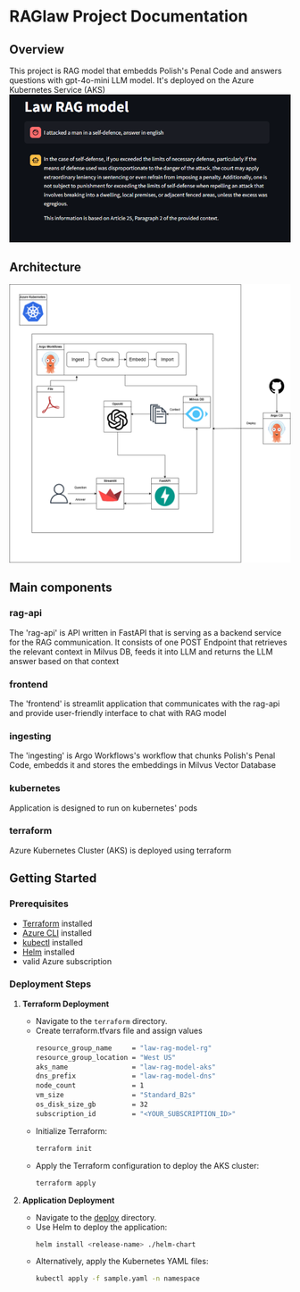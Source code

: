 # RAGlaw Project Documentation

## Overview
This project is RAG model that embedds Polish's Penal Code and answers questions with gpt-4o-mini LLM model. It's deployed on the Azure Kubernetes Service (AKS) 
![ChatUI](img/chatUI.png "chatUI")


## Architecture
![Application architecture](img/architecture.png "Application architecture")

## Main components 

### rag-api
The 'rag-api' is API written in FastAPI that is serving as a backend service for the RAG communication. It consists of one POST Endpoint that retrieves the relevant context in Milvus DB, feeds it into LLM and returns the LLM answer based on that context

### frontend
The 'frontend' is streamlit application that communicates with the rag-api and provide user-friendly interface to chat with RAG model

### ingesting
The 'ingesting' is Argo Workflows's workflow that chunks Polish's Penal Code, embedds it and stores the embeddings in Milvus Vector Database

### kubernetes
Application is designed to run on kubernetes' pods 

### terraform
Azure Kubernetes Cluster (AKS) is deployed using terraform 

## Getting Started

### Prerequisites
- [Terraform](https://www.terraform.io/downloads.html) installed
- [Azure CLI](https://docs.microsoft.com/en-us/cli/azure/install-azure-cli) installed
- [kubectl](https://kubernetes.io/docs/tasks/tools/install-kubectl/) installed
- [Helm](https://helm.sh/docs/intro/install/) installed
- valid Azure subscription

### Deployment Steps

1. **Terraform Deployment**
   - Navigate to the `terraform` directory.
   - Create terraform.tfvars file and assign values
     ```sh
     resource_group_name     = "law-rag-model-rg"
     resource_group_location = "West US"
     aks_name                = "law-rag-model-aks"
     dns_prefix              = "law-rag-model-dns"
     node_count              = 1
     vm_size                 = "Standard_B2s"
     os_disk_size_gb         = 32
     subscription_id         = "<YOUR_SUBSCRIPTION_ID>"
     ```
   - Initialize Terraform:
     ```sh
     terraform init
     ```
   - Apply the Terraform configuration to deploy the AKS cluster:
     ```sh
     terraform apply
     ```

2. **Application Deployment**
   - Navigate to the [deploy](http://_vscodecontentref_/1) directory.
   - Use Helm to deploy the application:
     ```sh
     helm install <release-name> ./helm-chart
     ```
   - Alternatively, apply the Kubernetes YAML files:
     ```sh
     kubectl apply -f sample.yaml -n namespace
     ```
